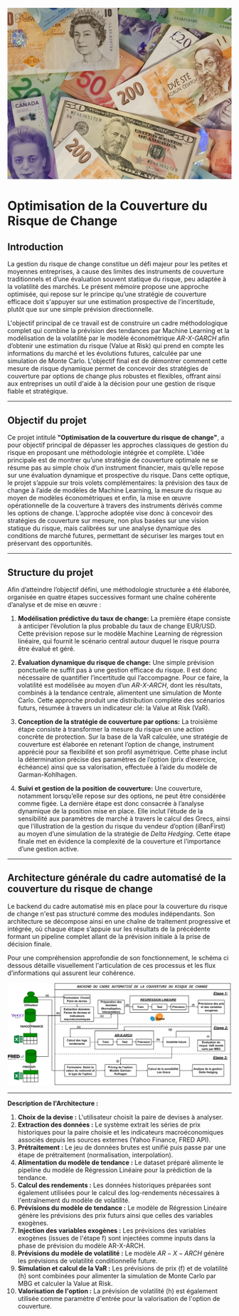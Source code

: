 ![Image de couverture du projet](images/image_couverture.png)

# Optimisation de la Couverture du Risque de Change

## Introduction

La gestion du risque de change constitue un défi majeur pour les petites et moyennes entreprises, à cause des limites des instruments de couverture traditionnels et d’une évaluation souvent statique du risque, peu adaptée à la volatilité des marchés. Le présent mémoire propose une approche optimisée, qui repose sur le principe qu’une stratégie de couverture efficace doit s'appuyer sur une estimation prospective de l’incertitude, plutôt que sur une simple prévision directionnelle.

L'objectif principal de ce travail est de construire un cadre méthodologique complet qui combine la prévision des tendances par Machine Learning et la modélisation de la volatilité par le modèle économétrique *AR-X-GARCH* afin d’obtenir une estimation du risque (Value at Risk) qui prend en compte les informations du marché et les évolutions futures, calculée par une simulation de Monte Carlo. L'objectif final est de démontrer comment cette mesure de risque dynamique permet de concevoir des stratégies de couverture par options de change plus robustes et flexibles, offrant ainsi aux entreprises un outil d'aide à la décision pour une gestion de risque fiable et stratégique.

---

## Objectif du projet

Ce projet intitulé **"Optimisation de la couverture du risque de change"**, a pour objectif principal de dépasser les approches classiques de gestion du risque en proposant une méthodologie intégrée et complète. L’idée principale est de montrer qu’une stratégie de couverture optimale ne se résume pas au simple choix d’un instrument financier, mais qu’elle repose sur une évaluation dynamique et prospective du risque. Dans cette optique, le projet s’appuie sur trois volets complémentaires: la prévision des taux de change à l’aide de modèles de Machine Learning, la mesure du risque au moyen de modèles économétriques et enfin, la mise en œuvre opérationnelle de la couverture à travers des instruments dérivés comme les options de change. L’approche adoptée vise donc à concevoir des stratégies de couverture sur mesure, non plus basées sur une vision statique du risque, mais calibrées sur une analyse dynamique des conditions de marché futures, permettant de sécuriser les marges tout en préservant des opportunités.

---

## Structure du projet

Afin d’atteindre l’objectif défini, une méthodologie structurée a été élaborée, organisée en quatre étapes successives formant une chaîne cohérente d’analyse et de mise en œuvre :

1.  **Modélisation prédictive du taux de change:**
    La première étape consiste à anticiper l’évolution la plus probable du taux de change EUR/USD. Cette prévision repose sur le modèle Machine Learning de régression linéaire, qui fournit le scénario central autour duquel le risque pourra être évalué et géré.

2.  **Évaluation dynamique du risque de change:**
    Une simple prévision ponctuelle ne suffit pas à une gestion efficace du risque. Il est donc nécessaire de quantifier l’incertitude qui l’accompagne. Pour ce faire, la volatilité est modélisée au moyen d’un *AR-X-ARCH*, dont les résultats, combinés à la tendance centrale, alimentent une simulation de Monte Carlo. Cette approche produit une distribution complète des scénarios futurs, résumée à travers un indicateur clé: la Value at Risk (VaR).

3.  **Conception de la stratégie de couverture par options:**
    La troisième étape consiste à transformer la mesure du risque en une action concrète de protection. Sur la base de la VaR calculée, une stratégie de couverture est élaborée en retenant l’option de change, instrument apprécié pour sa flexibilité et son profil asymétrique. Cette phase inclut la détermination précise des paramètres de l’option (prix d’exercice, échéance) ainsi que sa valorisation, effectuée à l’aide du modèle de Garman-Kohlhagen.

4.  **Suivi et gestion de la position de couverture:**
    Une couverture, notamment lorsqu’elle repose sur des options, ne peut être considérée comme figée. La dernière étape est donc consacrée à l’analyse dynamique de la position mise en place. Elle inclut l’étude de la sensibilité aux paramètres de marché à travers le calcul des Grecs, ainsi que l’illustration de la gestion du risque du vendeur d’option (iBanFirst) au moyen d’une simulation de la stratégie de *Delta Hedging*. Cette étape finale met en évidence la complexité de la couverture et l’importance d’une gestion active.

---

## Architecture générale du cadre automatisé de la couverture du risque de change

Le backend du cadre automatisé mis en place pour la couverture du risque de change n'est pas structuré comme des modules indépendants. Son architecture se décompose ainsi en une chaîne de traitement progressive et intégrée, où chaque étape s’appuie sur les résultats de la précédente formant un pipeline complet allant de la prévision initiale à la prise de décision finale.

Pour une compréhension approfondie de son fonctionnement, le schéma ci dessous détaille visuellement l'articulation de ces processus et les flux d’informations qui assurent leur cohérence.

![Architecture du cadre automatisé de la couverture du risque de change](images/schema_backend.png)

---

**Description de l'Architecture :**

1.  **Choix de la devise :** L'utilisateur choisit la paire de devises à analyser.
2.  **Extraction des données :** Le système extrait les séries de prix historiques pour la paire choisie et les indicateurs macroéconomiques associés depuis les sources externes (Yahoo Finance, FRED API).
3.  **Prétraitement :** Le jeu de données brutes est unifié puis passe par une étape de prétraitement (normalisation, interpolation).
4.  **Alimentation du modèle de tendance :** Le dataset préparé alimente le pipeline du modèle de Régression Linéaire pour la prédiction de la tendance.
5.  **Calcul des rendements :** Les données historiques préparées sont également utilisées pour le calcul des log-rendements nécessaires à l'entraînement du modèle de volatilité.
6.  **Prévisions du modèle de tendance :** Le modèle de Régression Linéaire génère les prévisions des prix futurs ainsi que celles des variables exogènes.
7.  **Injection des variables exogènes :** Les prévisions des variables exogènes (issues de l'étape f) sont injectées comme inputs dans la phase de prévision du modèle AR-X-ARCH.
8.  **Prévisions du modèle de volatilité :** Le modèle $AR-X-ARCH$ génère les prévisions de volatilité conditionnelle future.
9.  **Simulation et calcul de la VaR :** Les prévisions de prix (f) et de volatilité (h) sont combinées pour alimenter la simulation de Monte Carlo par MBG et calculer la Value at Risk.
10. **Valorisation de l'option :** La prévision de volatilité (h) est également utilisée comme paramètre d'entrée pour la valorisation de l'option de couverture.